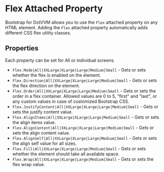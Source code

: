 # Flex Attached Property

Bootstrap for DotVVM allows you to use the `Flex` attached property on any HTML element. Adding the `Flex` attached property automatically adds different CSS flex utility classes. 

## Properties

Each property can be set for All or individual screens.

* `Flex.Mode|All|XXLarge|XLarge|Large|Medium|Small` - Gets or sets whether the flex is enabled on the element.
* `Flex.Direction|All|XXLarge|XLarge|Large|Medium|Small` - Gets or sets the flex direction on the element.
* `Flex.Order|All|XXLarge|XLarge|Large|Medium|Small` - Gets or sets the order in a flex container. Allowed values are 0 to 5, "first" and "last", or any custom values in case of customized Bootstrap CSS.
* `Flex.JustifyContent|All|XXLarge|XLarge|Large|Medium|Small` - Gets or sets the justify content value.
* `Flex.AlignItems|All|XXLarge|XLarge|Large|Medium|Small` - Gets or sets the align items value.
* `Flex.AlignContent|All|XXLarge|XLarge|Large|Medium|Small` - Gets or sets the align content value.
* `Flex.AlignSelf|All|XXLarge|XLarge|Large|Medium|Small` - Gets or sets the align self value for all sizes.
* `Flex.Fill|All|XXLarge|XLarge|Large|Medium|Small` - Gets or sets whether the element should take all available space.
* `Flex.Wrap|All|XXLarge|XLarge|Large|Medium|Small` - Gets or sets the flex wrap value.